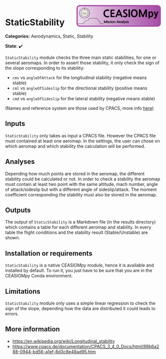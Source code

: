 <img align="right" height="70" src="../../documents/logos/CEASIOMpy_banner_mission.png">

# StaticStability

**Categories:** Aerodynamics, Static, Stability

**State**: :heavy_check_mark:

`StaticStability` module checks the three main static stabilities, for one or several aeromaps. In order to assert those stability, it only check the sign of the slope corresponding to its stability:

- `cms` vs `angleOfAttack` for the longitudinal stability (negative means stable)
- `cml` vs `angleOfSideslip` for the directional stability (positive means stable)
- `cmd` vs `angleOfSideslip` for the lateral stability (negative means stable)

(Names and reference system are those used by CPACS, more info [here](https://www.cpacs.de/documentation/CPACS_3_4_0_Docs/html/89b6a288-0944-bd56-a1ef-8d3c8e48ad95.htm))

## Inputs

`StaticStability` only takes as input a CPACS file. However the CPACS file must contained at least one aeromap. In the settings, the user can chose on which aeromap and which stability the calculation will be performed.

## Analyses

Depending how much points are stored in the aeromap, the different stability could be calculated or not. In order to check a stability the aeromap must contain at least two point with the same altitude, mach number, angle of attack/sideslip but with a different angle of sideslip/attack. The moment coefficient corresponding the stability must also be stored in the aeromap.

## Outputs

 The output of `StaticStability` is a Markdown file (in the results directory) which contains a table for each different aeromap and stability. In every table the flight conditions and the stability result (Stable/Unstable) are shown.

## Installation or requirements

`StaticStability` is a native CEASIOMpy module, hence it is available and installed by default. To run it, you just have to be sure that you are in the CEASIOMpy Conda environment.

## Limitations

`StaticStability` module only uses a simple linear regression to check the sign of the slope, depending how the data are distributed it could leads to errors.

## More information

- <https://en.wikipedia.org/wiki/Longitudinal_stability>
- <https://www.cpacs.de/documentation/CPACS_3_4_0_Docs/html/89b6a288-0944-bd56-a1ef-8d3c8e48ad95.htm>
